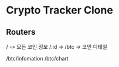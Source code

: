 # Crypto Tracker Clone

## Routers

/ -> 모든 코인 정보
/:id -> /btc -> 코인 디테일

/btc/infomation
/btc/chart

